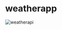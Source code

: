 # weatherapp
![weatherapi](https://user-images.githubusercontent.com/105750913/177898968-f0f9bed1-1b11-4b93-888d-accab8831dda.png)
